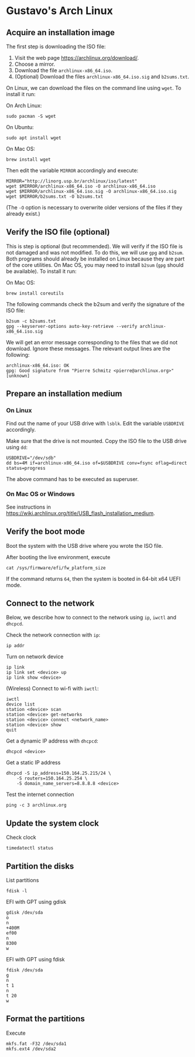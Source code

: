 # Gustavo's Arch Linux

## Acquire an installation image

The first step is downloading the ISO file:

1. Visit the web page <https://archlinux.org/download/>.
2. Choose a mirror.
3. Download the file `archlinux-x86_64.iso`.
4. (Optional) Download the files `archlinux-x86_64.iso.sig` and `b2sums.txt`.

On Linux, we can download the files on the command line using `wget`. To install it run:

On Arch Linux:

```
sudo pacman -S wget
```

On Ubuntu:

```
sudo apt install wget
```

On Mac OS:

```
brew install wget
```

Then edit the variable `MIRROR` accordingly and execute:

```
MIRROR="http://linorg.usp.br/archlinux/iso/latest"
wget $MIRROR/archlinux-x86_64.iso -O archlinux-x86_64.iso
wget $MIRROR/archlinux-x86_64.iso.sig -O archlinux-x86_64.iso.sig
wget $MIRROR/b2sums.txt -O b2sums.txt
```

(The `-O` option is necessary to overwrite older versions of the files if they already exist.)

## Verify the ISO file (optional)

This is step is optional (but recommended). We will verify if the ISO file is not damaged and was not modified. To do this, we will use `gpg` and `b2sum`. Both programs should already be installed on Linux because they are part of the core utilities. On Mac OS, you may need to install `b2sum` (`gpg` should be available). To install it run:

On Mac OS:

```
brew install coreutils
```

The following commands check the b2sum and verify the signature of the ISO file:

```
b2sum -c b2sums.txt
gpg --keyserver-options auto-key-retrieve --verify archlinux-x86_64.iso.sig
```

We will get an error message corresponding to the files that we did not download. Ignore these messages. The relevant output lines are the following:

```
archlinux-x86_64.iso: OK
gpg: Good signature from "Pierre Schmitz <pierre@archlinux.org>" [unknown]
```

## Prepare an installation medium

### On Linux

Find out the name of your USB drive with `lsblk`. Edit the variable `USBDRIVE` accordingly.

Make sure that the drive is not mounted. Copy the ISO file to the USB drive using `dd`:

```
USBDRIVE="/dev/sdb"
dd bs=4M if=archlinux-x86_64.iso of=$USBDRIVE conv=fsync oflag=direct status=progress
```

The above command has to be executed as superuser.

### On Mac OS or Windows

See instructions in <https://wiki.archlinux.org/title/USB_flash_installation_medium>.

## Verify the boot mode

Boot the system with the USB drive where you wrote the ISO file.

After booting the live environment, execute

```
cat /sys/firmware/efi/fw_platform_size
```

If the command returns `64`, then the system is booted in 64-bit x64 UEFI mode.

## Connect to the network

Below, we describe how to connect to the network using `ip`, `iwctl` and `dhcpcd`.

Check the network connection with `ip`:

```
ip addr
```

Turn on network device

```
ip link
ip link set <device> up
ip link show <device>
```

(Wireless) Connect to wi-fi with `iwctl`:

```
iwctl
device list
station <device> scan
station <device> get-networks
station <device> connect <network_name>
station <device> show
quit
```

Get a dynamic  IP address with `dhcpcd`:

```
dhcpcd <device>
```

Get a static IP address

```
dhcpcd -S ip_address=150.164.25.215/24 \
	-S routers=150.164.25.254 \
	-S domain_name_servers=8.8.8.8 <device>
```

Test the internet connection

```
ping -c 3 archlinux.org
```

## Update the system clock

Check clock

```
timedatectl status
```

## Partition the disks

List partitions

```
fdisk -l
```

EFI with GPT using gdisk

```
gdisk /dev/sda
o
n
+400M
ef00
n
8300
w
```

EFI with GPT using fdisk

```
fdisk /dev/sda
g
n
t 1
n
t 20
w
```

## Format the partitions

Execute

```
mkfs.fat -F32 /dev/sda1
mkfs.ext4 /dev/sda2
```

